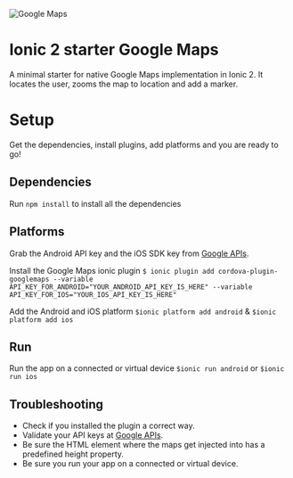 ![Google Maps](https://lh3.googleusercontent.com/MOf9Kxxkj7GvyZlTZOnUzuYv0JAweEhlxJX6gslQvbvlhLK5_bSTK6duxY2xfbBsj43H=w100)

# Ionic 2 starter Google Maps
A minimal starter for native Google Maps implementation in Ionic 2. It locates the user, zooms the map to location and add a marker.

# Setup
Get the dependencies, install plugins, add platforms and you  are ready to go!

## Dependencies
Run `npm install` to install all the dependencies

## Platforms
Grab the Android API key and the  iOS SDK key from [Google APIs](https://console.developers.google.com).

Install the Google Maps ionic plugin `$ ionic plugin add cordova-plugin-googlemaps --variable API_KEY_FOR_ANDROID="YOUR_ANDROID_API_KEY_IS_HERE" --variable API_KEY_FOR_IOS="YOUR_IOS_API_KEY_IS_HERE"`

Add the Android and iOS platform `$ionic platform add android` & `$ionic platform add ios`

## Run
Run the app on a connected or virtual device `$ionic run android` or `$ionic run ios`

## Troubleshooting
- Check if you installed the plugin a correct way. 
- Validate your API keys at [Google APIs](https://console.developers.google.com).
- Be sure the HTML element where the maps get injected into has a predefined height property.
- Be sure you run your app on a connected or virtual device.